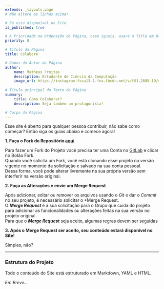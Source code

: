 ```yaml
---
extends: _layouts.page
# Não altere as linhas acima!

# Se está disponível no Site
is_published: true

# A Prioridade na Ordenação da Página, caso iguais, usará o Title em Ordem Alfabética
priority: 0

# Título da Página
title: Colabore

# Dados do Autor da Página
author: 
    name: Matheus Freitas
    description: Estudante de Ciência da Computação
    image_url: https://instagram.fssa13-1.fna.fbcdn.net/v/t51.2885-19/s150x150/84430627_338878610363247_6944709934332248064_n.jpg?_nc_ht=instagram.fssa13-1.fna.fbcdn.net&_nc_ohc=jo-uMaa1ToQAX-OFVA9&oh=d97a0cc6ddf55dd5d148be76c42c588a&oe=5E911582
    
# Título principal do Texto da Página
summary:
    title: Como Colaborar?
    description: Seja também um protagonista!

# Corpo da Página
---
```


Esse site é aberto para qualquer pessoa contribuir, não sabe como começar? Então siga os guias abaixo e comece agora!

**1. Faça o Fork do Repositório [aqui](https://gitlab.com/FormigTeen/dcc-ufba-site)**

Para fazer um Fork do Projeto você precisa ter uma Conta no [GitLab](www.gitlab.com) e clicar no Botão Fork.  
Quando você solicita um Fork, você está clonando esse projeto na versão vigente no momento da solicitação e salvado na sua conta pessoal.  
Dessa forma, você pode alterar livremente na sua própria versão sem interferir na versão original.  

**2. Faça as Alterações e envie um Merge Request** 

Após adicionar, editar ou remover os arquivos usando o *Git* e dar o *Commit* no seu projeto, é necessário solicitar o *Merge Request.  
O ***Merge Request*** é a sua solicitação para o Grupo que cuida do projeto para adicionar as funcionalidades ou alterações feitas na sua versão no projeto original.  
Para que o ***Merge Request*** seja aceito, algumas regras devem ser seguidas

**3. Após o Merge Request ser aceito, seu conteúdo estará disponível no Site!**

Simples, não?

------------------

### Estrutura do Projeto ###

Todo o conteúdo do Site está estruturado em Markdown, YAML e HTML.

*Em Breve...*

